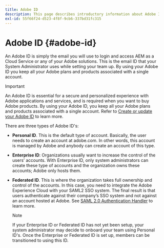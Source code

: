 ```yaml
---
title: Adobe ID
description: This page describes introductory information about Adobe ID.
exl-id: 55f66f24-d523-4f8f-9cb6-337bd31fc315
---
```

# Adobe ID {#adobe-id}

An Adobe ID is simply the email you will use to login and access AEM as a Cloud Service or any of your Adobe solutions. This is the email ID that your System Administrator uses while setting your team up. By using your Adobe ID you keep all your Adobe plans and products associated with a single account. 

>[!IMPORTANT]
>An Adobe ID is essential for a secure and personalized experience with Adobe applications and services, and is required when you want to buy Adobe products. By using your Adobe ID, you keep all your Adobe plans and products associated with a single account. Refer to [Create or update your Adobe ID](https://helpx.adobe.com/ca/manage-account/using/create-update-adobe-id.html#HowtocreateorupdateyourAdobeID) to learn more.


There are three types of Adobe ID's:

* **Personal ID**. This is the default type of account. Basically, the user needs to create an account at adobe.com. In other words, this account is managed by Adobe and anybody can create an account of this type.

* **Enterprise ID**: Organizations usually want to increase the control of the users’ accounts. With Enterprise ID, only system administrators can create these type of accounts and the organization owns these accounts; Adobe only hosts them.

* **Federated ID**. This is  where the organization takes full ownership and control of the accounts. In this case, you need to integrate the Adobe Experience Cloud with your SAML2 SSO system. The final result is that users authenticate against their company’s SSO system and not against an account hosted at Adobe. See [SAML 2.0 Authentication Handler](https://experienceleague.adobe.com/docs/experience-manager-65/administering/security/saml-2-0-authenticationhandler.html#security) to learn more.

   >[!NOTE]
   >If your Enterprise ID or Federated ID has not yet been setup, your system administrator may decide to onboard your team using Personal ID's. Once the Enterprise or Federated ID is set up, members can be transitioned to using this ID.
